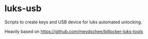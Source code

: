 # luks-usb
Scripts to create keys and USB device for luks automated unlocking.

Heavily based on https://github.com/mevdschee/bitlocker-luks-tools
